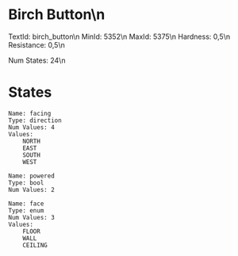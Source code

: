 # Birch Button\n
TextId: birch_button\n
MinId: 5352\n
MaxId: 5375\n
Hardness: 0,5\n
Resistance: 0,5\n

Num States: 24\n
# States
```
Name: facing
Type: direction
Num Values: 4
Values:
    NORTH
    EAST
    SOUTH
    WEST

Name: powered
Type: bool
Num Values: 2

Name: face
Type: enum
Num Values: 3
Values:
    FLOOR
    WALL
    CEILING
```